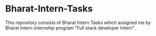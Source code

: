 # Bharat-Intern-Tasks
This repository consists of Bharat Intern Tasks which assigned me by Bharat Intern internship program "Full stack developer Intern".
